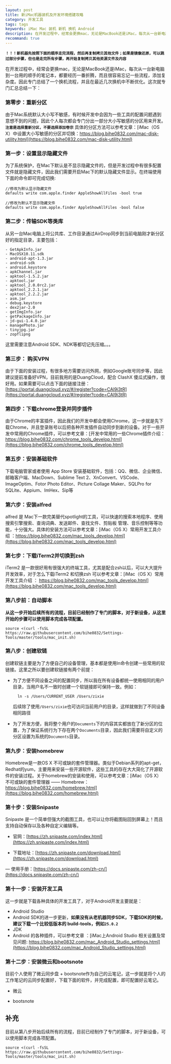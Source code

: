 ```yaml
---
layout: post
title: 新iMac机器装机及开发环境搭建攻略
category: 开发工具
tags: tags
keywords: iMac Mac 装机 新机 换机 Android
description: 在开发过程中，经常会更换mac，无论是MacBook还是iMac，每次从一台新电脑到一台用的顺手的笔记本，都要经历一番折腾，而且很容易忘记一些流程，添加复杂度。因此专门总结了一个换机流程。
recommand: true
---
```


**`！！！新机器先按照下面的顺序走完流程，然后再复制拷贝其他文件；如果是镜像还原，可以跳过部分步骤，但也是走完所有步骤，再开始复制拷贝其他资源文件及内容`**

在开发过程中，经常会更换mac，无论是MacBook还是iMac，每次从一台新电脑到一台用的顺手的笔记本，都要经历一番折腾，而且很容易忘记一些流程，添加复杂度。因此专门总结了一个换机流程，并且在最近几次换机中不断优化。这次就专门汇总总结一下：

### 第零步：重新分区

由于Mac系统默认大小写不敏感，有时候开发中会因为一些工具的配置问题遇到意想不到的问题，因此个人每次都会专门分出一部分大小写敏感的分区用来开发。**`注意是选择重新分区，不要选择添加卷宗`**
具体的分区方法可以参考文章：[iMac（OS X）中设置大小写敏感的分区并切换：https://blog.bihe0832.com/mac-disk-utility.html](https://blog.bihe0832.com/mac-disk-utility.html) 

### 第一步：设置显示隐藏文件

为了系统保护，在Mac下默认是不显示隐藏文件的，但是开发过程中有很多配置文件就是隐藏文件，因此我们需要开启Mac下的默认隐藏文件显示。在终端使用下面的命令即可完成切换:


	//修改为默认显示隐藏文件
	defaults write com.apple.finder AppleShowAllFiles -bool true
	
	//修改为默认不显示隐藏文件
	defaults write com.apple.finder AppleShowAllFiles -bool false

### 第二步：传输SDK等类库

从另一台Mac电脑上将公共库、工作目录通过AirDrop同步到当前电脑刚才新分区好的指定目录，主要包括：

	- GetApkInfo.jar
	- MacOSX10.11.sdk
	- android-apt-1.3.jar
	- android-sdk
	- android.keystore
	- apkChannel.jar
	- apktool-1.5.2.jar
	- apktool.jar
	- apktool_2.0.0rc2.jar
	- apktool_2.2.1.jar
	- apktool_2.2.2.jar
	- asm.jar
	- debug.keystore
	- dex2jar-2.0
	- getImgInfo.jar
	- getPackageInfo.jar
	- jd-gui-1.4.0.jar
	- managePhoto.jar
	- tinyjpg.jar
	- zopflipng

这里需要注意Android SDK、NDK等都切记先压缩。。。

### 第三步： 购买VPN

由于下面的安装过程，有很多地方需要访问外网，例如Google账号同步等，因此建议提前准备好VPN，目前我用的是DuangCloud，配合 ClashX 傻瓜式操作，很好用。如果需要可以点击下面的链接注册：[https://portal.duangcloud.xyz/#/register?code=CAl9i3tR](https://portal.duangcloud.xyz/#/register?code=CAl9i3tR)

### 第四步：下载chrome登录并同步插件

由于Chrome的丰富插件，因此我们的开发中都会使用Chrome，这一步就是先下载Chrome，并且登录账号以后把各种开发插件自动同步到新的设备。对于一些开发中常用的Chrome插件，可以参考文章：[开发中常用的一些Chrome插件介绍：https://blog.bihe0832.com/chrome_tools_develop.html](https://blog.bihe0832.com/chrome_tools_develop.html)

### 第五步：安装基础软件

下载电脑管家或者使用 App Store 安装基础软件，包括：QQ、微信、企业微信、邮箱客户端、MacDown、Sublime Text 2、XnConvert、VSCode、ImageOptim、Fotor Photo Editor、Picture Collage Maker、SQLPro for SQLite、Appium、ImHex、Sip等

### 第六步：安装alfred

alfred 是 Mac下一款完美替代spotlight的工具，可以快速的搜索本地程序、使用搜索引擎搜索、查询词典、发送邮件、查找文件、剪贴板 管理、音乐控制等等功能，十分强大。具体的安装方法可以参考文章：[iMac（OS X）常用开发工具介绍 ：https://blog.bihe0832.com/mac_tools_develop.html](https://blog.bihe0832.com/mac_tools_develop.html)

### 第七步：下载iTerm2并切换到zsh

iTerm2 是一款很好用有很强大的终端工具，尤其是配合zsh以后，可以大大提升开发效率，对于怎么下载iTerm2 和切换zsh 可以参考文章：[iMac（OS X）常用开发工具介绍 ： https://blog.bihe0832.com/mac_tools_develop.html](https://blog.bihe0832.com/mac_tools_develop.html)

### 第八步前：自动脚本

**从这一步开始后续所有的流程，目前已经制作了专门的脚本，对于新设备，从这里开始的步骤可以使用脚本完成各项配置。**

	source <(curl -fsSL https://raw.githubusercontent.com/bihe0832/Settings-Tools/master/tools/mac_init.sh)

### 第八步：创建软链

创建软链主要是为了方便自己的设备管理，基本都是使用ln命令创建一些常用的软链接。这里之所以要创建软链接有两个前提：

- 为了方便不同设备之间的配置同步，所以我在所有设备都统一使用相同的用户目录，当用户名不一致时创建一个软链接即可保持一致。例如：
	
		ln -s /Users/CURRENT_USER /Users/zixie
	
	后续除了使用`/Users/zixie`也可访问当前用户的目录，这样就做到了不同设备相同路径

- 为了开发方便，我将整个用户的`Documents`下的内容其实都放在了新分区的位置，为了保证系统行为下存在两个`Documents`目录，因此我们需要将自定义的分区设置为系统的`Documents`目录。
		
### 第九步：安装homebrew

Homebrew是一款OS X 不可或缺的套件管理器。类似于Debian系列的apt-get，Redhat的yum，主要用来安装一些开源软件，这些工具的存在大大简化了开源软件的安装过程。关于homebrew的安装和使用，可以参考文章：[iMac（OS X）不可或缺的套件管理器 —— Homebrew：https://blog.bihe0832.com/homebrew.html](https://blog.bihe0832.com/homebrew.html)
  
### 第十步：安装Snipaste

Snipaste 是一个简单但强大的截图工具，也可以让你将截图贴回到屏幕上！而且支持自动保存以及各种自定义编辑等。

- 官网：[https://zh.snipaste.com/index.html](https://zh.snipaste.com/index.html)

- 下载地址：[https://zh.snipaste.com/download.html](https://zh.snipaste.com/download.html)

— 使用手册：[https://docs.snipaste.com/zh-cn/](https://docs.snipaste.com/zh-cn/)

### 第十一步：安装开发工具

这一步就是下载各种具体的开发工具了，对于Android开发主要就是：

  - Android Studio
  - Android SDK的进一步更新，**如果没有从老机器同步SDK，下载SDK的时候，建议下载一个比较低版本的 build-tools，例如`25.0.2`**
  - JDK
  - Android 的各种插件，可以参考文章 ：[iMac上Android Studio 相关设置及常见问题: https://blog.bihe0832.com/mac_Android_Studio_settings.html](https://blog.bihe0832.com/mac_Android_Studio_settings.html)

### 第十二步：安装微云和bootsnote

目前个人使用了微云同步盘 + bootsnote作为自己的云笔记，这一步就是将个人的工作笔记的云同步配置好，下载下面的软件，并完成配置，即可配置好云笔记。

- 微云

- bootsnote
	
## 补充

目前从第八步开始后续所有的流程，目前已经制作了专门的脚本，对于新设备，可以使用脚本完成各项配置。

	source <(curl -fsSL https://raw.githubusercontent.com/bihe0832/Settings-Tools/master/tools/mac_init.sh)
